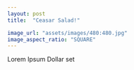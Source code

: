 ```yaml
---
layout: post
title:  "Ceasar Salad!"

image_url: "assets/images/480:480.jpg"
image_aspect_ratio: "SQUARE"
---
```


Lorem Ipsum Dollar set